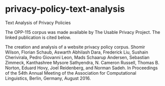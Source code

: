 # privacy-policy-text-analysis
Text Analysis of Privacy Policies

The OPP-115 corpus was made available by The Usable Privacy Project. The linked publication is cited below. 

The creation and analysis of a website privacy policy corpus. Shomir Wilson, Florian Schaub, Aswarth Abhilash Dara, Frederick Liu, Sushain Cherivirala, Pedro Giovanni Leon, Mads Schaarup Andersen, Sebastian Zimmeck, Kanthashree Mysore Sathyendra, N. Cameron Russell, Thomas B. Norton, Eduard Hovy, Joel Reidenberg, and Norman Sadeh. In Proceedings of the 54th Annual Meeting of the Association for Computational Linguistics, Berlin, Germany, August 2016.
